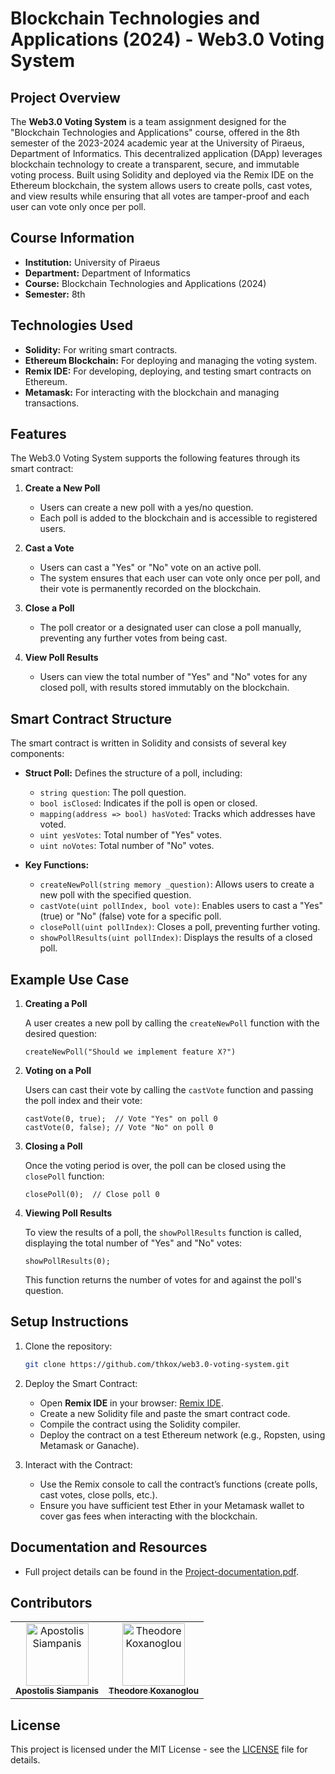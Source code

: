 # Blockchain Technologies and Applications (2024) - Web3.0 Voting System

## Project Overview

The **Web3.0 Voting System** is a team assignment designed for the "Blockchain Technologies and Applications" course, offered in the 8th semester of the 2023-2024 academic year at the University of Piraeus, Department of Informatics. This decentralized application (DApp) leverages blockchain technology to create a transparent, secure, and immutable voting process. Built using Solidity and deployed via the Remix IDE on the Ethereum blockchain, the system allows users to create polls, cast votes, and view results while ensuring that all votes are tamper-proof and each user can vote only once per poll.

## Course Information

- **Institution:** University of Piraeus
- **Department:** Department of Informatics
- **Course:** Blockchain Technologies and Applications (2024)
- **Semester:** 8th

## Technologies Used

- **Solidity:** For writing smart contracts.
- **Ethereum Blockchain:** For deploying and managing the voting system.
- **Remix IDE:** For developing, deploying, and testing smart contracts on Ethereum.
- **Metamask:** For interacting with the blockchain and managing transactions.

## Features

The Web3.0 Voting System supports the following features through its smart contract:

1. **Create a New Poll**

   - Users can create a new poll with a yes/no question.
   - Each poll is added to the blockchain and is accessible to registered users.

2. **Cast a Vote**

   - Users can cast a "Yes" or "No" vote on an active poll.
   - The system ensures that each user can vote only once per poll, and their vote is permanently recorded on the blockchain.

3. **Close a Poll**

   - The poll creator or a designated user can close a poll manually, preventing any further votes from being cast.

4. **View Poll Results**

   - Users can view the total number of "Yes" and "No" votes for any closed poll, with results stored immutably on the blockchain.

## Smart Contract Structure

The smart contract is written in Solidity and consists of several key components:

- **Struct Poll:** Defines the structure of a poll, including:
    - `string question`: The poll question.
    - `bool isClosed`: Indicates if the poll is open or closed.
    - `mapping(address => bool) hasVoted`: Tracks which addresses have voted.
    - `uint yesVotes`: Total number of "Yes" votes.
    - `uint noVotes`: Total number of "No" votes.
 
- **Key Functions:**
    - `createNewPoll(string memory _question)`: Allows users to create a new poll with the specified question.
    - `castVote(uint pollIndex, bool vote)`: Enables users to cast a "Yes" (true) or "No" (false) vote for a specific poll.
    - `closePoll(uint pollIndex)`: Closes a poll, preventing further voting.
    - `showPollResults(uint pollIndex)`: Displays the results of a closed poll.

## Example Use Case

1. **Creating a Poll**

   A user creates a new poll by calling the `createNewPoll` function with the desired question:

    ```solidity
    createNewPoll("Should we implement feature X?")
    ```

2. **Voting on a Poll**

   Users can cast their vote by calling the `castVote` function and passing the poll index and their vote:

    ```solidity
    castVote(0, true);  // Vote "Yes" on poll 0
    castVote(0, false); // Vote "No" on poll 0
    ```

3. **Closing a Poll**

   Once the voting period is over, the poll can be closed using the `closePoll` function:

    ```solidity
    closePoll(0);  // Close poll 0
    ```

4. **Viewing Poll Results**

   To view the results of a poll, the `showPollResults` function is called, displaying the total number of "Yes" and "No" votes:

    ```solidity
    showPollResults(0);
    ```

    This function returns the number of votes for and against the poll's question.

## Setup Instructions

1. Clone the repository:

    ```bash
    git clone https://github.com/thkox/web3.0-voting-system.git
    ```

2. Deploy the Smart Contract:

    - Open **Remix IDE** in your browser: [Remix IDE](https://remix.ethereum.org/#lang=en&optimize=false&runs=200&evmVersion=null&version=soljson-v0.8.26+commit.8a97fa7a.js).
    - Create a new Solidity file and paste the smart contract code.
    - Compile the contract using the Solidity compiler.
    - Deploy the contract on a test Ethereum network (e.g., Ropsten, using Metamask or Ganache).

3. Interact with the Contract:

    - Use the Remix console to call the contract’s functions (create polls, cast votes, close polls, etc.).
    - Ensure you have sufficient test Ether in your Metamask wallet to cover gas fees when interacting with the blockchain.

## Documentation and Resources

- Full project details can be found in the [Project-documentation.pdf](./docs/Project-documentation.pdf).

## Contributors

<table>
  <tr>
    <td align="center"><a href="https://github.com/ApostolisSiampanis"><img src="https://avatars.githubusercontent.com/u/75365398?v=4" width="100px;" alt="Apostolis Siampanis"/><br /><sub><b>Apostolis Siampanis</b></sub></a><br /></td>
    <td align="center"><a href="https://github.com/thkox"><img src="https://avatars.githubusercontent.com/u/79880468?v=4" width="100px;" alt="Theodore Koxanoglou"/><br /><sub><b>Theodore Koxanoglou</b></sub></a><br /></td>
  </tr>
</table>

## License

This project is licensed under the MIT License - see the [LICENSE](./LICENSE) file for details.

